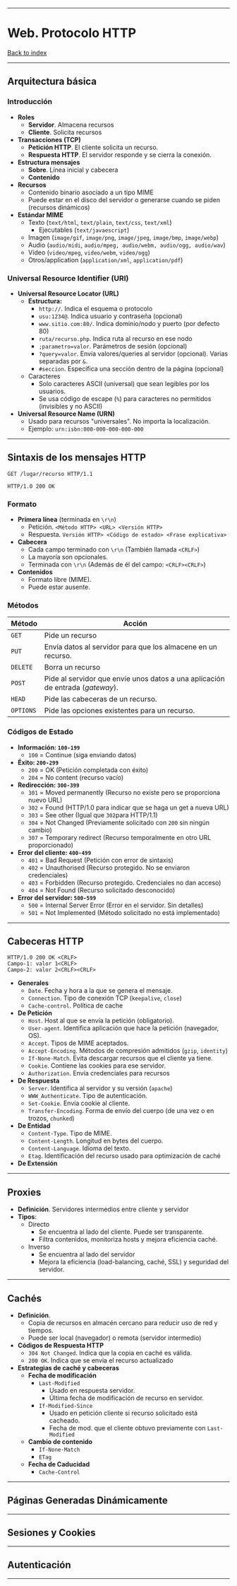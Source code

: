 
---
# Web. Protocolo HTTP

[Back to index](../CS/OS/README.md)

---
## Arquitectura básica
### Introducción
- **Roles**
	- **Servidor**. Almacena recursos
	- **Cliente**. Solicita recursos
- **Transacciones (TCP)**
	- **Petición HTTP**. El cliente solicita un recurso.
	- **Respuesta HTTP**. El servidor responde y se cierra la conexión.
- **Estructura mensajes**
	- **Sobre**. Línea inicial y cabecera
	- **Contenido**
- **Recursos**
	- Contenido binario asociado a un tipo MIME
	- Puede estar en el disco del servidor o generarse cuando se piden (recursos dinámicos)
- **Estándar MIME**
	- Texto (`text/html`, `text/plain`, `text/css`, `text/xml`)
		- Ejecutables (`text/javaescript`)
	- Imagen (`image/gif`, `image/png`, `image/jpeg`, `image/bmp`, `image/webp`)
	- Audio (`audio/midi`, `audio/mpeg, audio/webm, audio/ogg, audio/wav`)
	- Vídeo (`video/mpeg`, `video/webm`, `video/ogg`)
	- Otros/application (`application/xml`, `application/pdf`)
### Universal Resource Identifier (URI)
- **Universal Resource Locator (URL)**
	- **Estructura:**
		- `http://`. Indica el esquema o protocolo
		- `usu:1234@`. Indica usuario y contraseña (opcional)
		- `www.sitio.com:80/`. Indica dominio/nodo y puerto (por defecto 80)
		- `ruta/recurso.php`. Indica ruta al recurso en ese nodo
		- `;parametro=valor`. Parámetros de sesión (opcional)
		- `?query=valor`. Envía valores/queries al servidor (opcional). Varias separadas por `&`.
		- `#seccion`. Especifica una sección dentro de la página (opcional)
	- Caracteres
		- Solo caracteres ASCII (universal) que sean legibles por los usuarios.
		- Se usa código de escape (`%`) para caracteres no permitidos (invisibles y no ASCII)
- **Universal Resource Name (URN)**
	- Usado para recursos "universales". No importa la localización.
	- Ejemplo: `urn:isbn:000-000-000-000-000`
---
## Sintaxis de los mensajes HTTP
```HTTP
GET /lugar/recurso HTTP/1.1
```

```HTTP
HTTP/1.0 200 OK
```
### Formato
- **Primera línea** (terminada en `\r\n`)
	- Petición. `<Método HTTP> <URL> <Versión HTTP>`
	- Respuesta. `Versión HTTP> <Código de estado> <Frase explicativa>`
- **Cabecera**
	- Cada campo terminado con  `\r\n` (También llamada `<CRLF>`)
	- La mayoría son opcionales.
	- Terminada con `\r\n`  (Además de él del campo: `<CRLF><CRLF>`)
- **Contenidos**
	- Formato libre (MIME).
	- Puede estar ausente.
### Métodos

| **Método** | **Acción**                                                                     |
| ---------- | ------------------------------------------------------------------------------ |
| `GET`      | Pide un recurso                                                                |
| `PUT`      | Envía datos al servidor para que los almacene en un recurso.                   |
| `DELETE`   | Borra un recurso                                                               |
| `POST`     | Pide al servidor que envíe unos datos a una aplicación de entrada (*gateway*). |
| `HEAD`     | Pide las cabeceras de un recurso.                                              |
| `OPTIONS`  | Pide las opciones existentes para un recurso.                                  |
### Códigos de Estado
- **Información: `100-199`**
	- `100` = Continue (siga enviando datos)
- **Éxito: `200-299`**
	- `200` = OK (Petición completada con éxito)
	- `204` = No content (recurso vacío)
- **Redirección: `300-399`**
	- `301` = Moved permanently (Recurso no existe pero se proporciona nuevo URL)
	- `302` = Found (HTTP/1.0 para indicar que se haga un get a nueva URL)
	- `303` = See other (Igual que `302`para HTTP/1.1)
	- `304` = Not Changed (Previamente solicitado con `200` sin ningún cambio)
	- `307` = Temporary redirect (Recurso temporalmente en otro URL proporcionado)
- **Error del cliente: `400-499`**
	- `401` = Bad Request (Petición con error de sintaxis)
	- `402` = Unauthorised (Recurso protegido. No se enviaron credenciales)
	- `403` = Forbidden (Recurso protegido. Credenciales no dan acceso)
	- `404` = Not Found (Recurso solicitado desconocido)
- **Error del servidor: `500-599`**
	- `500` = Internal Server Error (Error en el servidor. Sin detalles)
	- `501` = Not Implemented (Método solicitado no está implementado)

---
## Cabeceras HTTP
```http
HTTP/1.0 200 OK <CRLF>
Campo-1: valor 1<CRLF>
Campo-2: valor 2<CRLF><CRLF>
```
- **Generales**
	- `Date`. Fecha y hora a la que se genera el mensaje.
	- `Connection`. Tipo de conexión TCP (`keepalive`, `close`)
	- `Cache-control`. Política de cache
- **De Petición**
	- `Host`. Host al que se envía la petición (obligatorio).
	- `User-agent`. Identifica aplicación que hace la petición (navegador, OS).
	- `Accept`. Tipos de MIME aceptados.
	- `Accept-Encoding`. Métodos de compresión admitidos (`gzip`, `identity`)
	- `If-None-Match`. Evita descargar recursos que el cliente ya tiene. 
	- `Cookie`. Contiene las cookies para ese servidor. 
	- `Authorization`. Envía credenciales para recursos 
- **De Respuesta**
	- `Server`. Identifica al servidor y su versión (`apache`)
	- `WWW_Authenticate`. Tipo de autenticación.
	- `Set-Cookie`. Envía cookie al cliente.
	- `Transfer-Encoding`. Forma de envío del cuerpo (de una vez o en trozos, `chunked`)
- **De Entidad**
	- `Content-Type`. Tipo de MIME.
	- `Content-Length`. Longitud en bytes del cuerpo.
	- `Content-Language`. Idioma del texto.
	- `Etag`. Identificación del recurso usado para optimización de caché
- **De Extensión**

---
## Proxies 
- **Definición**. Servidores intermedios entre cliente y servidor
- **Tipos**:
	- Directo
		- Se encuentra al lado del cliente. Puede ser transparente.
		- Filtra contenidos, monitoriza hosts y mejora eficiencia caché.
	- Inverso
		- Se encuentra al lado del servidor
		- Mejora la eficiencia (load-balancing, caché, SSL) y seguridad del servidor.

---
## Cachés
- **Definición**.
	- Copia de recursos en almacén cercano para reducir uso de red y tiempos.
	- Puede ser local (navegador) o remota (servidor intermedio)
- **Códigos de Respuesta HTTP**
	- `304 Not Changed`. Indica que la copia en caché es válida.
	- `200 OK`. Indica que se envía el recurso actualizado
- **Estrategias de caché y cabeceras**
	- **Fecha de modificación**
		- `Last-Modified`
			- Usado en respuesta servidor.
			- Última fecha de modificación de recurso en servidor.
		- `If-Modified-Since`
			- Usado en petición cliente si recurso solicitado está cacheado.
			- Fecha de mod. que el cliente obtuvo previamente con `Last-Modified`
	- **Cambio de contenido**
		- `If-None-Match`
		- `ETag`
	- **Fecha de Caducidad**
		- `Cache-Control`

---
## Páginas Generadas Dinámicamente


---
## Sesiones y Cookies


---
## Autenticación


---